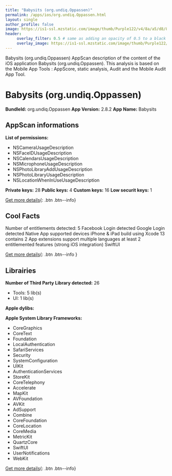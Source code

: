 ```yaml
---
title: "Babysits (org.undiq.Oppassen)"
permalink: /apps/ios/org.undiq.Oppassen.html
layout: single
author_profile: false
image: https://is1-ssl.mzstatic.com/image/thumb/Purple122/v4/8a/a5/d8/8aa5d88a-886f-c71a-f7fc-ed6d296d5d7a/AppIcon-0-1x_U007emarketing-0-7-0-85-220.png/512x512bb.jpg
header: 
     overlay_filter: 0.5 # same as adding an opacity of 0.5 to a black background
     overlay_image: https://is1-ssl.mzstatic.com/image/thumb/Purple122/v4/8a/a5/d8/8aa5d88a-886f-c71a-f7fc-ed6d296d5d7a/AppIcon-0-1x_U007emarketing-0-7-0-85-220.png/512x512bb.jpg
---
```

Babysits (org.undiq.Oppassen) AppScan description of the content of the iOS application Babysits (org.undiq.Oppassen). This analysis is based on the Mobile App Tools : AppScore, static analysis, Audit and the Mobile Audit App Tool.

# Babysits (org.undiq.Oppassen)

**BundleId:** org.undiq.Oppassen
**App Version:** 2.8.2
**App Name:** Babysits


## AppScan informations 

**List of permissions:** 
- NSCameraUsageDescription
- NSFaceIDUsageDescription
- NSCalendarsUsageDescription
- NSMicrophoneUsageDescription
- NSPhotoLibraryAddUsageDescription
- NSPhotoLibraryUsageDescription
- NSLocationWhenInUseUsageDescription
  
  
**Private keys:** 28
**Public keys:** 4
**Custom keys:** 16
**Low securit keys:** 1
  
[Get more details](/pricing.html){: .btn .btn--info}

## Cool Facts

Number of entitlements detected: 5
Facebook Login detected
Google Login detected
Native App
supported devices iPhone & iPad
build using Xcode 13
contains 2 App extensions
support multiple languages
at least 2 entitlemented features (strong iOS integration)
SwiftUI
  
[Get more details](/pricing.html){: .btn .btn--info }

## Librairies 
**Number of Third Party Library detected:** 26
- Tools: 5 lib(s)
- UI: 1 lib(s)


**Apple dylibs:**


**Apple System Library Frameworks:**
- CoreGraphics
- CoreText
- Foundation
- LocalAuthentication
- SafariServices
- Security
- SystemConfiguration
- UIKit
- AuthenticationServices
- StoreKit
- CoreTelephony
- Accelerate
- MapKit
- AVFoundation
- AVKit
- AdSupport
- Combine
- CoreFoundation
- CoreLocation
- CoreMedia
- MetricKit
- QuartzCore
- SwiftUI
- UserNotifications
- WebKit


  
[Get more details](/pricing.html){: .btn .btn--info}


